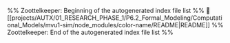 %% Zoottelkeeper: Beginning of the autogenerated index file list  %%
📄 [[projects/AUTX/01_RESEARCH_PHASE_1/P6.2_Formal_Modeling/Computational_Models/mvu1-sim/node_modules/color-name/README|README]]
%% Zoottelkeeper: End of the autogenerated index file list  %%

